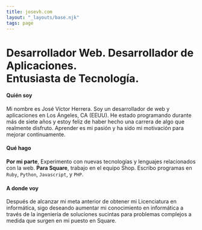 ```yaml
---
title: josevh.com
layout: "_layouts/base.njk"
tags: page
---
```

<div class="headline mb-4"><h1>Desarrollador Web. Desarrollador de Aplicaciones.<br />Entusiasta de Tecnología.</h1></div>

#### Quién soy

Mi nombre es José Víctor Herrera. Soy un desarrollador de web y aplicaciones en Los Ángeles, CA (EEUU).
He estado programando durante más de siete años y estoy feliz de haber hecho una carrera de algo que realmente disfruto.
Aprender es mi pasión y ha sido mi motivación para mejorar continuamente.

#### Qué hago

**Por mi parte**, Experimento con nuevas tecnologías y lenguajes relacionados con la web.
**Para Square**, trabajo en el equipo Shop.
Escribo programas en `Ruby`, `Python`, `Javascript`, y `PHP`.

#### A donde voy
Después de alcanzar mi meta anterior de obtener mi Licenciatura en informática,
sigo deseando aumentar mi conocimiento en informática a través de la ingeniería
de soluciones sucintas para problemas complejos a medida que surgen en mi puesto
en Square.
